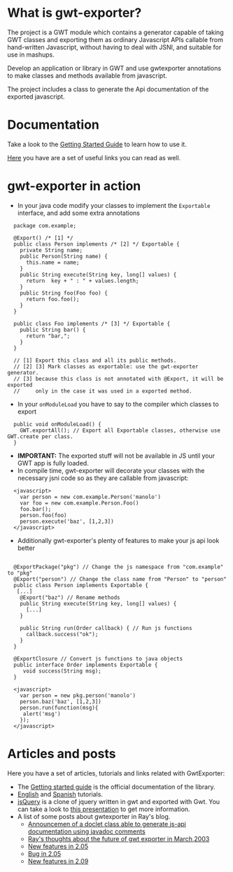# What is gwt-exporter? #
The project is a GWT module which contains a generator capable of taking GWT classes and exporting them as ordinary Javascript APIs callable from hand-written Javascript, without having to deal with JSNI, and suitable for use in mashups.

Develop an application or library in GWT and use gwtexporter annotations to make classes and methods available from javascript.

The project includes a class to generate the Api documentation of the exported javascript.

# Documentation #
Take a look to the [Getting Started Guide](GettingStarted.md) to learn how to use it.

[Here](Articles.md) you have are a set of useful links you can read as well.


# gwt-exporter in action #
  * In your java code modify your classes to implement the `Exportable` interface, and add some extra annotations
```
  package com.example;

  @Export() /* [1] */
  public class Person implements /* [2] */ Exportable {
    private String name;
    public Person(String name) {
      this.name = name;
    }
    public String execute(String key, long[] values) {
      return  key + " : " + values.length;
    }
    public String foo(Foo foo) {
      return foo.foo();
    }
  }

  public class Foo implements /* [3] */ Exportable {
    public String bar() {
      return "bar,";
    }
  }

  // [1] Export this class and all its public methods.
  // [2] [3] Mark classes as exportable: use the gwt-exporter generator.
  // [3] because this class is not annotated with @Export, it will be exported 
  //     only in the case it was used in a exported method.
```

  * In your `onModuleLoad` you have to say to the compiler which classes to export
```
  public void onModuleLoad() {
    GWT.exportAll(); // Export all Exportable classes, otherwise use GWT.create per class.
  }
```
  * **IMPORTANT:** The exported stuff will not be available in JS until your GWT app is fully loaded.
  * In compile time, gwt-exporter will decorate your classes with the necessary jsni code so as they are callable from javascript:
```
  <javascript>
    var person = new com.example.Person('manolo')
    var foo = new com.example.Person.Foo()
    foo.bar();
    person.foo(foo)
    person.execute('baz', [1,2,3])
  </javascript>
```

  * Additionally gwt-exporter's plenty of features to make your js api look better
```
  
  @ExportPackage("pkg") // Change the js namespace from "com.example" to "pkg" 
  @Export("person") // Change the class name from "Person" to "person"
  public class Person implements Exportable {
   [...]
    @Export("baz") // Rename methods
    public String execute(String key, long[] values) {
      [...]
    }

    public String run(Order callback) { // Run js functions
      callback.success("ok");
    }
  }

  @ExportClosure // Convert js functions to java objects
  public interface Order implements Exportable {
     void success(String msg);
  }

```
```
  <javascript>
    var person = new pkg.person('manolo')
    person.baz('baz', [1,2,3])
    person.run(function(msg){
     alert('msg')
    });
  </javascript>
```
# Articles and posts #

Here you have a set of articles, tutorials and links related with GwtExporter:

  * The [Getting started guide](../../wiki/GettingStarted) is the official documentation of the library.
  * [English](../../wiki/Exporting-GWT-to-JS) and [Spanish](../../wiki/Exportando-GWT-a-JS) tutorials.
  * [jsQuery](http://code.google.com/p/gwtquery/wiki/JsQuery) is a clone of jquery written in gwt and exported with Gwt. You can take a look to [this presentation](http://www.slideshare.net/dodotis/gquery-a-jquery-clone-for-gwt-rivieradev-2011) to get more information.
  * A list of some posts about gwtexporter in Ray's blog.
    * [Announcemen of a doclet class able to generate js-api documentation using javadoc comments](http://timepedia.blogspot.com/2009/01/gwt-exporter-now-generates-javascript.html)
    * [Ray's thoughts about the future of gwt exporter in March,2003](http://timepedia.blogspot.com/2009/03/whats-next-for-gwt-exporter.html)
    * [New features in 2.05](http://timepedia.blogspot.com/2009/03/gwt-exporter-205-released.html)
    * [Bug in 2.05](http://timepedia.blogspot.com/2009/04/small-update-to-gwt-exporter.html)
    * [New features in 2.09](http://timepedia.blogspot.com/2009/12/gwt-exporter-209-released.html)
